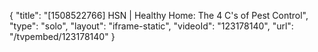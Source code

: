{
    "title": "[1508522766] HSN | Healthy Home: The 4 C's of Pest Control",
    "type": "solo",
    "layout": "iframe-static",
    "videoId": "123178140",
    "url": "\/tvpembed\/123178140"
}